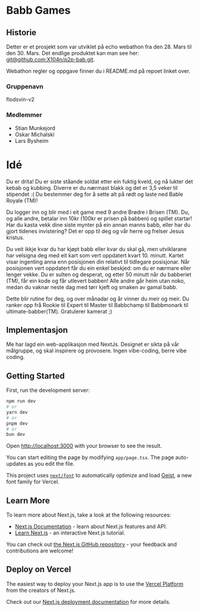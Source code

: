 # Babb Games

## Historie

Detter er et prosjekt som var utviklet på echo webathon fra den 28. Mars til den 30. Mars. Det endlige produktet kan man see her: [git@github.com:X104n/p2p-bab.git](git@github.com:X104n/p2p-bab.git).

Webathon regler og oppgave finner du i README.md på repoet linket over.

### Gruppenavn

flodsvin-v2

### Medlemmer

- Stian Munkejord
- Oskar Michalski
- Lars Bysheim

# Idé

Du er drita! Du er siste ståande soldat etter ein fuktig kveld, og nå lukter det kebab og kubbing. Diverre er du nærmast blakk og det er 3,5 veker til stipendet :( Du bestemmer deg for å sette alt på rødt og laste ned Bable Royale (TM)!

Du logger inn og blir med i eit game med 9 andre Brødre i Brisen (TM). Du, og alle andre, betalar inn 10kr (100kr er prisen på babben) og spillet startar! Har du kasta vekk dine siste mynter på ein annan manns babb, eller har du gjort tidenes invistering? Det er opp til deg og vår herre og frelser Jesus kristus.

Du veit ikkje kvar du har kjøpt babb eller kvar du skal gå, men utviklarane har velsigna deg med eit kart som vert oppdatert kvart 10. minutt. Kartet visar ingenting anna enn posisjonen din relativt til tidlegare posisjonar. Når posisjonen vert oppdatert får du ein enkel beskjed: om du er nærmare eller lenger vekke. Du er sulten og desperat, og etter 50 minutt når du babberiet (TM), får ein kode og får utlevert babben! Alle andre går heim utan noko, medan du vaknar neste dag med tørr kjeft og smaken av gamal babb.

Dette blir rutine for deg, og over månadar og år vinner du meir og meir. Du ranker opp frå Rookie til Expert til Master til Babbchamp til Babbmonark til ultimate-babber(TM). Gratulerer kamerat ;)

## Implementasjon

Me har lagd ein web-applikasjon med NextJs. Designet er sikta på vår målgruppe, og skal inspirere og provosere. Ingen vibe-coding, berre vibe coding.




## Getting Started

First, run the development server:

```bash
npm run dev
# or
yarn dev
# or
pnpm dev
# or
bun dev
```

Open [http://localhost:3000](http://localhost:3000) with your browser to see the result.

You can start editing the page by modifying `app/page.tsx`. The page auto-updates as you edit the file.

This project uses [`next/font`](https://nextjs.org/docs/app/building-your-application/optimizing/fonts) to automatically optimize and load [Geist](https://vercel.com/font), a new font family for Vercel.

## Learn More

To learn more about Next.js, take a look at the following resources:

- [Next.js Documentation](https://nextjs.org/docs) - learn about Next.js features and API.
- [Learn Next.js](https://nextjs.org/learn) - an interactive Next.js tutorial.

You can check out [the Next.js GitHub repository](https://github.com/vercel/next.js) - your feedback and contributions are welcome!

## Deploy on Vercel

The easiest way to deploy your Next.js app is to use the [Vercel Platform](https://vercel.com/new?utm_medium=default-template&filter=next.js&utm_source=create-next-app&utm_campaign=create-next-app-readme) from the creators of Next.js.

Check out our [Next.js deployment documentation](https://nextjs.org/docs/app/building-your-application/deploying) for more details.
